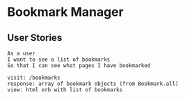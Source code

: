 # Bookmark Manager

## User Stories
```
As a user
I want to see a list of bookmarks
So that I can see what pages I have bookmarked

visit: /bookmarks
response: array of bookmark objects (from Bookmark.all)
view: html erb with list of bookmarks
```
